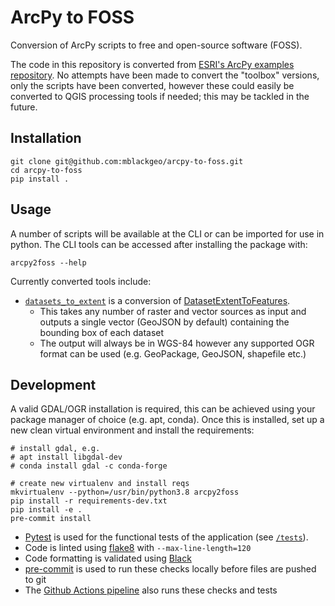 # ArcPy to FOSS
Conversion of ArcPy scripts to free and open-source software (FOSS).

The code in this repository is converted from [ESRI's ArcPy examples repository](https://github.com/arcpy/sample-gp-tools). No attempts have been made to convert the "toolbox" versions, only the scripts have been converted, however these could easily be converted to QGIS processing tools if needed; this may be tackled in the future.

## Installation

```shell
git clone git@github.com:mblackgeo/arcpy-to-foss.git
cd arcpy-to-foss
pip install .
```

## Usage

A number of scripts will be available at the CLI or can be imported for use in python. The CLI tools can be accessed after installing the package with:

```shell
arcpy2foss --help
```

Currently converted tools include:

* [`datasets_to_extent`](arcpy2foss/extent.py) is a conversion of [DatasetExtentToFeatures](https://github.com/arcpy/sample-gp-tools/tree/master/DatasetExtentToFeatures).
    * This takes any number of raster and vector sources as input and outputs a single vector (GeoJSON by default) containing the bounding box of each dataset
    * The output will always be in WGS-84 however any supported OGR format can be used (e.g. GeoPackage, GeoJSON, shapefile etc.)

## Development

A valid GDAL/OGR installation is required, this can be achieved using your package manager of choice (e.g. apt, conda). Once this is installed, set up a new clean virtual environment and install the requirements:

```shell
# install gdal, e.g.
# apt install libgdal-dev
# conda install gdal -c conda-forge

# create new virtualenv and install reqs
mkvirtualenv --python=/usr/bin/python3.8 arcpy2foss
pip install -r requirements-dev.txt
pip install -e .
pre-commit install
```

* [Pytest](https://docs.pytest.org/en/6.2.x/) is used for the functional tests of the application (see [`/tests`](tests/)).
* Code is linted using [flake8](https://flake8.pycqa.org/en/latest/) with `--max-line-length=120`
* Code formatting is validated using [Black](https://github.com/psf/black)
* [pre-commit](https://pre-commit.com/) is used to run these checks locally before files are pushed to git
* The [Github Actions pipeline](.github/workflows/pipeline.yml) also runs these checks and tests